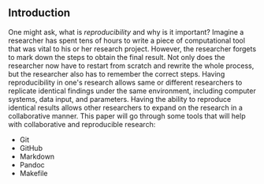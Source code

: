 ## Introduction

One might ask, what is *reproducibility* and why is it important? Imagine a researcher has spent tens of hours to write a piece of computational tool that was vital to his or her research project. However, the researcher forgets to mark down the steps to obtain the final result. Not only does the researcher now have to restart from scratch and rewrite the whole process, but the researcher also has to remember the correct steps. Having reproducibility in one's research allows same or different researchers to replicate identical findings under the same environment, including computer systems, data input, and parameters. Having the ability to reproduce identical results allows other researchers to expand on the research in a collaborative manner. This paper will go through some tools that will help with collaborative and reproducible research:

- Git
- GitHub
- Markdown
- Pandoc
- Makefile

